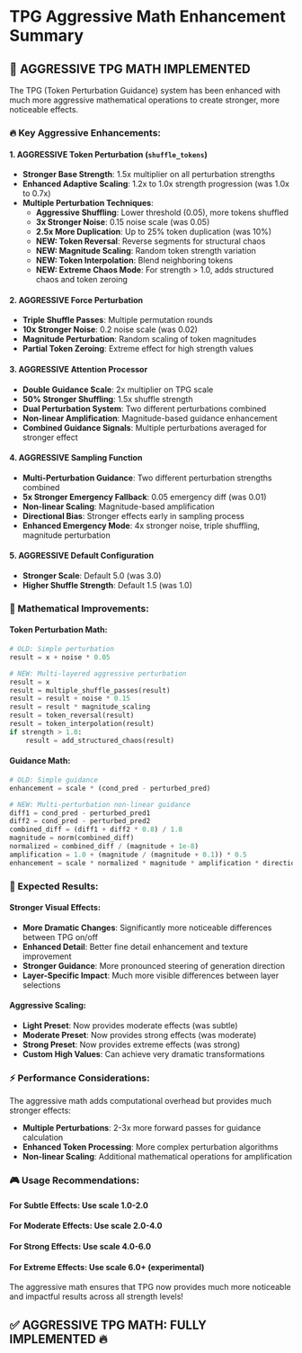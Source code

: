 # TPG Aggressive Math Enhancement Summary

## 🚀 **AGGRESSIVE TPG MATH IMPLEMENTED**

The TPG (Token Perturbation Guidance) system has been enhanced with much more aggressive mathematical operations to create stronger, more noticeable effects.

### **🔥 Key Aggressive Enhancements:**

#### **1. AGGRESSIVE Token Perturbation (`shuffle_tokens`)**
- **Stronger Base Strength**: 1.5x multiplier on all perturbation strengths
- **Enhanced Adaptive Scaling**: 1.2x to 1.0x strength progression (was 1.0x to 0.7x)
- **Multiple Perturbation Techniques**:
  - **Aggressive Shuffling**: Lower threshold (0.05), more tokens shuffled
  - **3x Stronger Noise**: 0.15 noise scale (was 0.05)
  - **2.5x More Duplication**: Up to 25% token duplication (was 10%)
  - **NEW: Token Reversal**: Reverse segments for structural chaos
  - **NEW: Magnitude Scaling**: Random token strength variation
  - **NEW: Token Interpolation**: Blend neighboring tokens
  - **NEW: Extreme Chaos Mode**: For strength > 1.0, adds structured chaos and token zeroing

#### **2. AGGRESSIVE Force Perturbation**
- **Triple Shuffle Passes**: Multiple permutation rounds
- **10x Stronger Noise**: 0.2 noise scale (was 0.02)
- **Magnitude Perturbation**: Random scaling of token magnitudes
- **Partial Token Zeroing**: Extreme effect for high strength values

#### **3. AGGRESSIVE Attention Processor**
- **Double Guidance Scale**: 2x multiplier on TPG scale
- **50% Stronger Shuffling**: 1.5x shuffle strength
- **Dual Perturbation System**: Two different perturbations combined
- **Non-linear Amplification**: Magnitude-based guidance enhancement
- **Combined Guidance Signals**: Multiple perturbations averaged for stronger effect

#### **4. AGGRESSIVE Sampling Function**
- **Multi-Perturbation Guidance**: Two different perturbation strengths combined
- **5x Stronger Emergency Fallback**: 0.05 emergency diff (was 0.01)
- **Non-linear Scaling**: Magnitude-based amplification
- **Directional Bias**: Stronger effects early in sampling process
- **Enhanced Emergency Mode**: 4x stronger noise, triple shuffling, magnitude perturbation

#### **5. AGGRESSIVE Default Configuration**
- **Stronger Scale**: Default 5.0 (was 3.0)
- **Higher Shuffle Strength**: Default 1.5 (was 1.0)

### **🎯 Mathematical Improvements:**

#### **Token Perturbation Math:**
```python
# OLD: Simple perturbation
result = x + noise * 0.05

# NEW: Multi-layered aggressive perturbation
result = x
result = multiple_shuffle_passes(result)
result = result + noise * 0.15
result = result * magnitude_scaling
result = token_reversal(result)
result = token_interpolation(result)
if strength > 1.0:
    result = add_structured_chaos(result)
```

#### **Guidance Math:**
```python
# OLD: Simple guidance
enhancement = scale * (cond_pred - perturbed_pred)

# NEW: Multi-perturbation non-linear guidance
diff1 = cond_pred - perturbed_pred1
diff2 = cond_pred - perturbed_pred2
combined_diff = (diff1 + diff2 * 0.8) / 1.8
magnitude = norm(combined_diff)
normalized = combined_diff / (magnitude + 1e-8)
amplification = 1.0 + (magnitude / (magnitude + 0.1)) * 0.5
enhancement = scale * normalized * magnitude * amplification * directional_boost
```

### **🚀 Expected Results:**

#### **Stronger Visual Effects:**
- **More Dramatic Changes**: Significantly more noticeable differences between TPG on/off
- **Enhanced Detail**: Better fine detail enhancement and texture improvement
- **Stronger Guidance**: More pronounced steering of generation direction
- **Layer-Specific Impact**: Much more visible differences between layer selections

#### **Aggressive Scaling:**
- **Light Preset**: Now provides moderate effects (was subtle)
- **Moderate Preset**: Now provides strong effects (was moderate)
- **Strong Preset**: Now provides extreme effects (was strong)
- **Custom High Values**: Can achieve very dramatic transformations

### **⚡ Performance Considerations:**

The aggressive math adds computational overhead but provides much stronger effects:
- **Multiple Perturbations**: 2-3x more forward passes for guidance calculation
- **Enhanced Token Processing**: More complex perturbation algorithms
- **Non-linear Scaling**: Additional mathematical operations for amplification

### **🎮 Usage Recommendations:**

#### **For Subtle Effects**: Use scale 1.0-2.0
#### **For Moderate Effects**: Use scale 2.0-4.0  
#### **For Strong Effects**: Use scale 4.0-6.0
#### **For Extreme Effects**: Use scale 6.0+ (experimental)

The aggressive math ensures that TPG now provides much more noticeable and impactful results across all strength levels!

## ✅ **AGGRESSIVE TPG MATH: FULLY IMPLEMENTED** 🔥